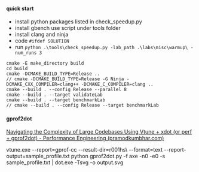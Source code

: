 #### quick start
* install python packages listed in check_speedup.py
* install gbench use script under tools folder
* install clang and ninja
* code ```#ifdef SOLUTION```
* run ```python .\tools\check_speedup.py -lab_path .\labs\misc\warmup\ -num_runs 3```
```
cmake -E make_directory build
cd build
cmake -DCMAKE_BUILD_TYPE=Release ..
// cmake -DCMAKE_BUILD_TYPE=Release -G Ninja -DCMAKE_CXX_COMPILER=clang++ -DCMAKE_C_COMPILER=clang ..
cmake --build . --config Release --parallel 8 
cmake --build . --target validateLab
cmake --build . --target benchmarkLab
// cmake --build . --config Release --target benchmarkLab
```

#### gprof2dot

[Navigating the Complexity of Large Codebases Using Vtune + xdot (or perf + gprof2dot) - Performance Engineering (pramodkumbhar.com)](https://pramodkumbhar.com/2024/04/navigating-the-complexity-of-large-codebases-using-vtune-xdot-or-perf-gprof2dot/)

vtune.exe --report=gprof-cc --result-dir=r001hs\ --format=text --report-output=sample_profile.txt
python gprof2dot.py  -f axe -n0 -e0 -s sample_profile.txt | dot.exe  -Tsvg -o output.svg
